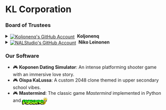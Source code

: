 # KL Corporation
### Board of Trustees
<details>
<summary><a target="_blank" href="https://github.com/Koljonenq"><img title="Koljonenq's GitHub Account" align="center" src="https://wsrv.nl?url=https://github.com/Koljonenq.png?size=32px&fit=cover&mask=circle&maxage=7d" /></a>&nbsp;&nbsp;<b>Koljonenq</b></summary>

&emsp;A C/C++ and Python developer.  
&emsp;The main driving force behind **Koponen Dating Simulator**.
</details>

<details>
<summary><a target="_blank" href="https://github.com/NALStudio"><img title="NALStudio's GitHub Account" align="center" src="https://wsrv.nl?url=https://github.com/NALStudio.png?size=32px&fit=cover&mask=circle&maxage=7d" /></a>&nbsp;&nbsp;<b>Niko Leinonen</b></summary>

&emsp;👋 Hi! I'm Niko, creator of [**Niko - Elämäsi Rakkaus**](https://play.google.com/store/apps/details?id=com.nalstudio.kotisataman_niko) and the lead developer of **Oispa KaLussa**.  
&emsp;⌨ Some of my cool projects include **[NLauncher](https://nalstudio.github.io/NLauncher)** and **[Nysse Asemanäyttö](https://github.com/NALStudio/Nysse-Asemanaytto-V2)**.
</ul>
</details>

### Our Software
- 🎮 **Koponen Dating Simulator**: An intense platforming shooter game with an immersive love story.
- 🎮 **Oispa KaLussa**: A custom 2048 clone themed in upper secondary school vibes.
- 🎮 **Mastermind**: The classic game _Mastermind_ implemented in Python and [<img title="pygame website" height="22px" align="top" src="https://github.com/pygame/pygame/blob/main/docs/reST/_static/pygame_logo.svg">](https://pyga.me/)
